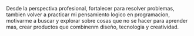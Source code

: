 Desde la perspectiva profesional, fortalecer para resolver problemas, tambien volver a practicar mi pensamiento logico en programacion, motivarme a buscar y explorar sobre cosas que no se hacer para aprender mas,
crear productos que combinenm diseño, tecnologia y creatividad.
